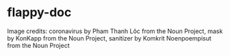 # flappy-doc

Image credits: 
coronavirus by Pham Thanh Lôc from the Noun Project, 
mask by KonKapp from the Noun Project, 
sanitizer by Komkrit Noenpoempisut from the Noun Project
